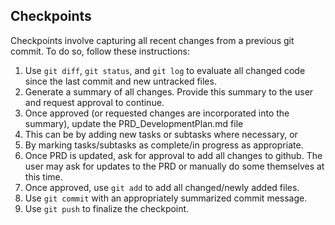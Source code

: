 ## Checkpoints

Checkpoints involve capturing all recent changes from a previous git commit. To do so, follow these instructions:
1. Use `git diff`, `git status`, and `git log` to evaluate all changed code since the last commit and new untracked files.
2. Generate a summary of all changes. Provide this summary to the user and request approval to continue.
3. Once approved (or requested changes are incorporated into the summary), update the PRD_DevelopmentPlan.md file
  1. This can be by adding new tasks or subtasks where necessary, or
  2. By marking tasks/subtasks as complete/in progress as appropriate.
4. Once PRD is updated, ask for approval to add all changes to github. The user may ask for updates to the PRD or manually do some themselves at this time.
5. Once approved, use `git add` to add all changed/newly added files.
6. Use `git commit` with an appropriately summarized commit message.
7. Use `git push` to finalize the checkpoint.